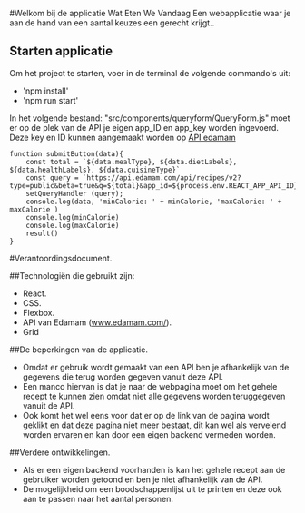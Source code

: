 
#Welkom bij de applicatie Wat Eten We Vandaag
Een webapplicatie waar je aan de hand van een aantal keuzes een gerecht krijgt..


## Starten applicatie
Om het project te starten, voer in de terminal de volgende commando's uit:
- 'npm install'
- 'npm run start'

In het volgende bestand: "src/components/queryform/QueryForm.js" moet er op de plek van de API je eigen app_ID en app_key worden ingevoerd.
Deze key en ID kunnen aangemaakt worden op [API edamam ](https://www.edamam.com/)

    function submitButton(data){
        const total = `${data.mealType}, ${data.dietLabels}, ${data.healthLabels}, ${data.cuisineType}`
        const query = `https://api.edamam.com/api/recipes/v2?type=public&beta=true&q=${total}&app_id=${process.env.REACT_APP_API_ID}&app_key=${process.env.REACT_APP_API_KEY&calories=${minCalorie}-${maxCalorie}&random=true`
        setQueryHandler (query);
        console.log(data, 'minCalorie: ' + minCalorie, 'maxCalorie: ' + maxCalorie )
        console.log(minCalorie)
        console.log(maxCalorie)
        result()
    }


#Verantoordingsdocument.

##Technologiën die gebruikt zijn:
- React.
- CSS.
- Flexbox.
- API van Edamam (www.edamam.com/).
- Grid

##De beperkingen van de applicatie.
- Omdat er gebruik wordt gemaakt van een API ben je afhankelijk van de gegevens die terug worden gegeven vanuit deze API.
- Een manco hiervan is dat je naar de webpagina moet om het gehele recept te kunnen zien omdat niet alle gegevens worden teruggegeven vanuit de API.
- Ook komt het wel eens voor dat er op de link van de pagina wordt geklikt en dat deze pagina niet meer bestaat, dit kan wel als vervelend worden ervaren en 
kan door een eigen backend vermeden worden.

##Verdere ontwikkelingen.
- Als er een eigen backend voorhanden is kan het gehele recept aan de gebruiker worden getoond en ben je niet afhankelijk van de API.
- De mogelijkheid om een boodschappenlijst uit te printen en deze ook aan te passen naar het aantal personen.